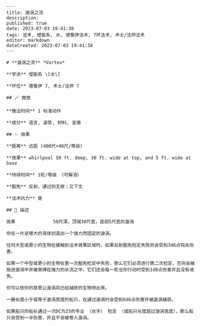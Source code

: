 
    ---
    title: 漩涡之流
    description: 
    published: true
    date: 2023-07-03 19:41:38
    tags: 法术, 塑能系, 水, 德鲁伊法术, 7环法术, 术士/法师法术
    editor: markdown
    dateCreated: 2023-07-03 19:41:38
    ---

    # **漩涡之流** *Vortex*

    **学派** 塑能系 \[水\] 

    **环位** 德鲁伊 7, 术士/法师 7

    ## 🪄 施放

    **施法时间** 1 标准动作

    **成分** 语言, 姿势, 材料, 圣徽

    ## ✨ 效果  

    **距离** 远距 (400尺+40尺/等级) 

    **效果** whirlpool 50 ft. deep, 30 ft. wide at top, and 5 ft. wide at base 

    **持续时间** 1轮/等级 （可解消） 

    **豁免** 反射，通过则无效；见下文

    **法术抗力** 是

    ## 📖 描述

    效果              50尺深，顶端30尺宽，底部5尺宽的漩涡

    你在一片足够大的液体创造出一个强力而固定的漩涡。

    任何大型或更小的生物在接触到法术效果区域时，如果反射豁免检定失败则会受到3d6点钝击伤害。

    如果一个中型或更小的生物在第一次豁免检定中失败，那么它们必须进行第二次检定，否则会被拖进漩涡中并被束缚在强力的水流之中，它们还会每一轮当你行动时受到1d8点伤害并且没有减免。

    你可以依你的意愿让漩涡将已经捕获的生物喷出来。

    一艘长度小于或等于漩涡宽度的船只，在通过漩涡时会受到6d6点伤害并被漩涡捕获。

    如果船只的船长通过一次DC为25的专业 （水手） 检定 （或船只长度超过漩涡宽度），那么船只会受到一半伤害，并且不会被卷入漩涡。
    